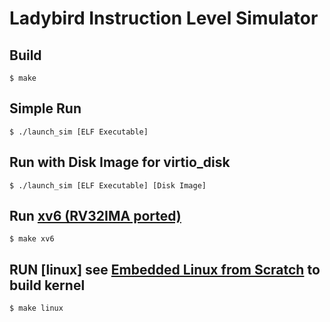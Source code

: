 # Ladybird Instruction Level Simulator

## Build

`$ make`

## Simple Run

`$ ./launch_sim [ELF Executable]`

## Run with Disk Image for virtio_disk

`$ ./launch_sim [ELF Executable] [Disk Image]`

## Run [xv6 (RV32IMA ported)](https://github.com/harihitode/ladybird_xv6)

`$ make xv6`

## RUN [linux] see [Embedded Linux from Scratch](http://mcu.cz/images_articles/4980-opdenacker-embedded-linux-45minutes-riscv.pdf) to build kernel

`$ make linux`
